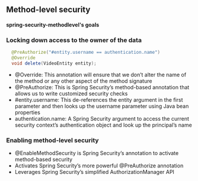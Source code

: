 ## Method-level security

#### spring-security-methodlevel's goals 

### Locking down access to the owner of the data

```java
  @PreAuthorize("#entity.username == authentication.name")
  @Override
  void delete(VideoEntity entity);
```
- @Override: This annotation will ensure that we don’t alter the name of the method or any other aspect of the method signature
- @PreAuthorize: This is Spring Security’s method-based annotation that allows us to write customized security checks 
- #entity.username: This de-references the entity argument in the first parameter and then looks up the username parameter using Java bean properties
- authentication.name: A Spring Security argument to access the current security context’s authentication object and look up the principal’s name


### Enabling method-level security
- @EnableMethodSecurity is Spring Security’s annotation to activate method-based security
- Activates Spring Security’s more powerful @PreAuthorize annotation
- Leverages Spring Security’s simplified AuthorizationManager API

